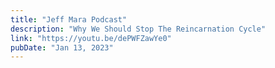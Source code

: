 ```yaml
---
title: "Jeff Mara Podcast"
description: "Why We Should Stop The Reincarnation Cycle"
link: "https://youtu.be/dePWFZawYe0"
pubDate: "Jan 13, 2023"
---
```

